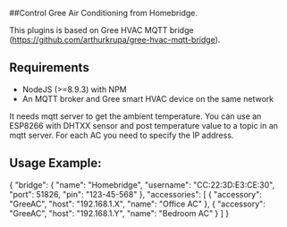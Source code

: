 ##Control Gree Air Conditioning from Homebridge.

This plugins is based on Gree HVAC MQTT bridge (https://github.com/arthurkrupa/gree-hvac-mqtt-bridge).

## Requirements 
- NodeJS (>=8.9.3) with NPM
- An MQTT broker and Gree smart HVAC device on the same network

It needs mqtt server to get the ambient temperature. You can use an ESP8266 with DHTXX sensor and post temperature value to a topic in an mqtt server.
For each AC you need to specify the IP address.

## Usage Example:

{
    "bridge": {
        "name": "Homebridge",
        "username": "CC:22:3D:E3:CE:30",
        "port": 51826,
        "pin": "123-45-568"
    },
    "accessories": [
        {
            "accessory": "GreeAC",
            "host": "192.168.1.X",
            "name": "Office AC"
        },
        {
            "accessory": "GreeAC",
            "host": "192.168.1.Y",
            "name": "Bedroom AC"
        }
    ]
}

